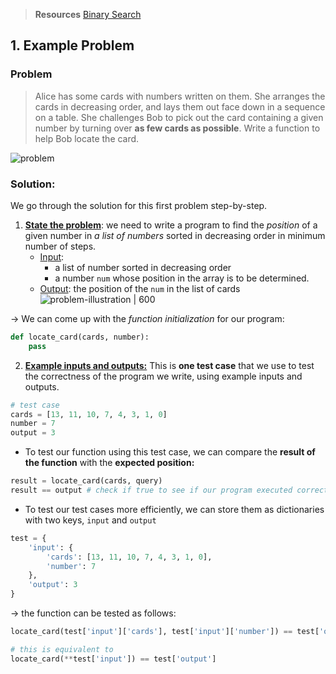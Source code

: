 > **Resources**
> [Binary Search](https://jovian.ai/aakashns/python-binary-search)

## 1. Example Problem

### Problem

>  Alice has some cards with numbers written on them. She arranges the cards in decreasing order, and lays them out face down in a sequence on a table. She challenges Bob to pick out the card containing a given number by turning over **as few cards as possible**. Write a function to help Bob locate the card.
> 
![problem](https://i.imgur.com/tOdfKKt.png)
> 

### Solution: 
We go through the solution for this first problem step-by-step. 
1. <u>**State the problem**</u>: we need to write a program to find the *position* of a given number in *a list of numbers* sorted in decreasing order in minimum number of steps. 
	* <u>Input</u>: 
		* a list of number sorted in decreasing order
		* a number `num` whose position in the array is to be determined. 
	* <u>Output</u>: the position of the `num` in the list of cards
![problem-illustration | 600](https://i.imgur.com/iA1waJ8.png)

→ We can come up with the *function initialization* for our program: 
```python
def locate_card(cards, number): 
	pass
```

2. <u>**Example inputs and outputs:**</u> 
This is **one test case** that we use to test the correctness of the program we write, using example inputs and outputs.
```python
# test case
cards = [13, 11, 10, 7, 4, 3, 1, 0]
number = 7
output = 3
```
* To test our function using this test case, we can compare the **result of the function** with the **expected position:** 
```python
result = locate_card(cards, query)
result == output # check if true to see if our program executed correctly
```
* To test our test cases more efficiently, we can store them as dictionaries with two keys, `input` and `output`
```python
test = {
    'input': { 
        'cards': [13, 11, 10, 7, 4, 3, 1, 0], 
        'number': 7
    },
    'output': 3
}
```
→ the function can be tested as follows: 
```python
locate_card(test['input']['cards'], test['input']['number']) == test['output']

# this is equivalent to 
locate_card(**test['input']) == test['output']
```